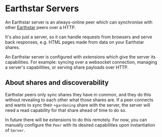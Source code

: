 # Earthstar Servers

An Earthstar server is an always-online peer which can synchronise with other
[Earthstar](https://earthstar-project.org) peers over a HTTP.

It's also just a server, so it can handle requests from browsers and serve back
responses, e.g. HTML pages made from data on your Earthstar shares.

An Earthstar server is configured with _extensions_ which give the server its
capabilities. For example: syncing over a websocket connection, managing a
server's capabilities, or serving share payloads over HTTP.

## About shares and discoverability

Earthstar peers only sync shares they have in common, and they do this without
revealing to each other what those shares are. If a peer connects and wants to
sync their `+gardening` share with the server, the server will need a read
capability for that share ahead of time to do so.

In future there will be extensions to do this remotely. For now, you can
manually configure the `Peer` with its desired capabilities upon instantiation
of `Server`.
